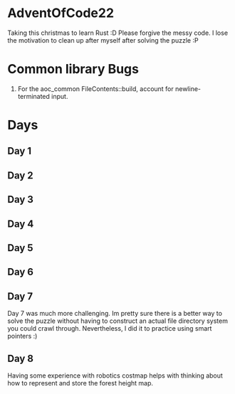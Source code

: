 # AdventOfCode22
Taking this christmas to learn Rust :D
Please forgive the messy code. I lose the motivation to clean up after myself after solving the puzzle :P

# Common library Bugs
1. For the aoc_common FileContents::build, account for newline-terminated input.

# Days

## Day 1

## Day 2

## Day 3

## Day 4

## Day 5

## Day 6

## Day 7
Day 7 was much more challenging. Im pretty sure there is a better way to solve the puzzle without having to construct an actual file directory system you could crawl through. Nevertheless, I did it to practice using smart pointers :)

## Day 8 
Having some experience with robotics costmap helps with thinking about how to represent and store the forest height map.